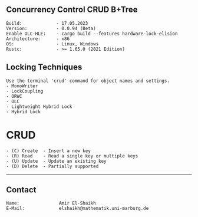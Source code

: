 ## Concurrency Control CRUD B+Tree
    Build:             - 17.05.2023
    Version:           - 0.0.94 (Beta)
    Enable OLC-HLE:    - cargo build --features hardware-lock-elision
    Architecture:      - x86
    OS:                - Linux, Windows
    Rustc:             - >= 1.65.0 (2021 Edition)
## Locking Techniques
    Use the terminal 'crud' command for object names and settings.
    - MonoWriter
    - LockCoupling
    - ORWC
    - OLC
    - Lightweight Hybrid Lock
    - Hybrid Lock
# CRUD
    - (C) Create  - Insert a new key
    - (R) Read    - Read a single key or multiple keys
    - (U) Update  - Update an existing key
    - (D) Delete  - Partially supported
---------------------------------------

## Contact
    Name:               Amir El-Shaikh
    E-Mail:             elshaikh@mathematik.uni-marburg.de
